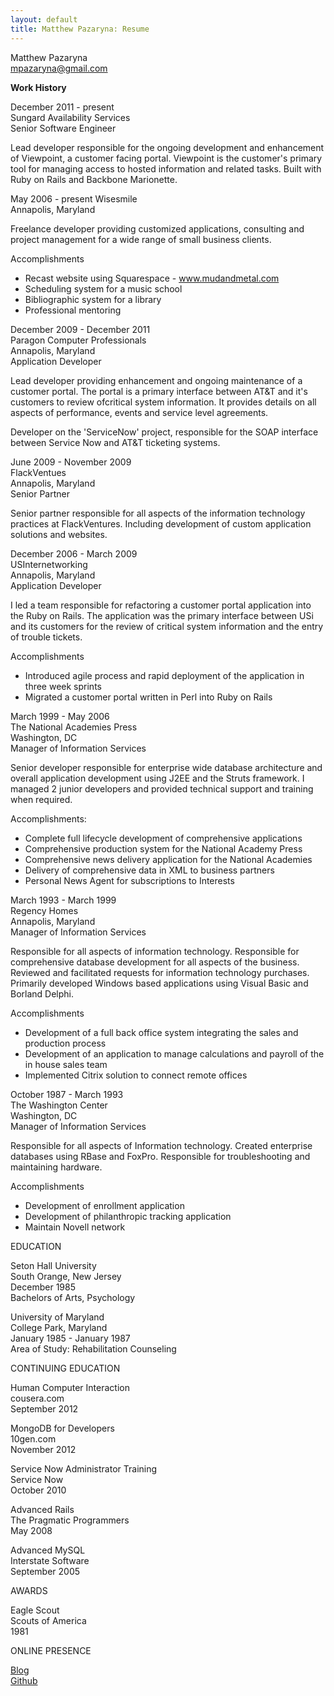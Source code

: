 ```yaml
---
layout: default
title: Matthew Pazaryna: Resume
---
```


Matthew Pazaryna  
mpazaryna@gmail.com  

**Work History**

December 2011 - present  
Sungard Availability Services  
Senior Software Engineer  

Lead developer responsible for the ongoing development and enhancement of Viewpoint, a customer facing portal.  Viewpoint is
the customer's primary tool for managing access to hosted information and related tasks.  Built with Ruby on Rails and
Backbone Marionette.

May 2006 - present
Wisesmile  
Annapolis, Maryland  

Freelance developer providing customized applications, consulting and project management for a wide range of small business clients. 

Accomplishments
* Recast website using Squarespace - www.mudandmetal.com
* Scheduling system for a music school
* Bibliographic system for a library
* Professional mentoring

December 2009 - December 2011  
Paragon Computer Professionals  
Annapolis, Maryland  
Application Developer  

Lead developer providing enhancement and ongoing maintenance of a customer portal.  The portal is a primary interface between AT&amp;T and it's customers to 
review ofcritical system information.  It provides details on all aspects of performance, events and service level agreements. 

Developer on the 'ServiceNow' project, responsible for the SOAP interface between Service Now and AT&amp;T ticketing systems.  

June 2009 - November 2009  
FlackVentues  
Annapolis, Maryland  
Senior Partner  

Senior partner responsible for all aspects of the information technology practices at FlackVentures.  Including development of custom application 
solutions and websites.
 
December 2006 - March 2009  
USInternetworking  
Annapolis, Maryland  
Application Developer  
  
I led a team responsible for refactoring a customer portal application into the Ruby on Rails.  The application was the primary interface between USi and its 
customers for the review of critical system information and the entry of trouble tickets.

Accomplishments  
* Introduced agile process and rapid deployment of the application in three week sprints
* Migrated a customer portal written in Perl into Ruby on Rails
 
March 1999 - May 2006  
The National Academies Press  
Washington, DC  
Manager of Information Services

Senior developer responsible for enterprise wide database architecture and overall application development using J2EE and the Struts framework. I managed 2 junior 
developers and provided technical support and training when required.

Accomplishments:
* Complete full lifecycle development of comprehensive applications
* Comprehensive production system for the National Academy Press
* Comprehensive news delivery application for the National Academies
* Delivery of comprehensive data in XML to business partners
* Personal News Agent for subscriptions to Interests

March 1993 - March 1999  
Regency Homes  
Annapolis, Maryland  
Manager of Information Services  

Responsible for all aspects of information technology. Responsible for comprehensive database development for all aspects of the business. Reviewed and facilitated requests 
for information technology purchases. Primarily developed Windows based applications using Visual Basic and Borland Delphi.

Accomplishments  
* Development of a full back office system integrating the sales and production process
* Development of an application to manage calculations and payroll of the in house sales team
* Implemented Citrix solution to connect remote offices

October 1987 - March 1993  
The Washington Center  
Washington, DC  
Manager of Information Services  

Responsible for all aspects of Information technology. Created enterprise databases using RBase and FoxPro. Responsible for troubleshooting and maintaining hardware.

Accomplishments
* Development of enrollment application
* Development of philanthropic tracking application
* Maintain Novell network

EDUCATION  

Seton Hall University  
South Orange, New Jersey  
December 1985  
Bachelors of Arts, Psychology  

University of Maryland  
College Park, Maryland  
January 1985 - January 1987  
Area of Study: Rehabilitation Counseling  

CONTINUING EDUCATION  

Human Computer Interaction  
cousera.com  
September 2012  

MongoDB for Developers  
10gen.com  
November 2012  

Service Now Administrator Training  
Service Now  
October 2010  

Advanced Rails  
The Pragmatic Programmers  
May 2008  

Advanced MySQL  
Interstate Software  
September 2005  

AWARDS  

Eagle Scout  
Scouts of America  
1981  

ONLINE PRESENCE

[Blog](http://wisesmile.github.com)  
[Github](http://www.github.com/wisesmile)  